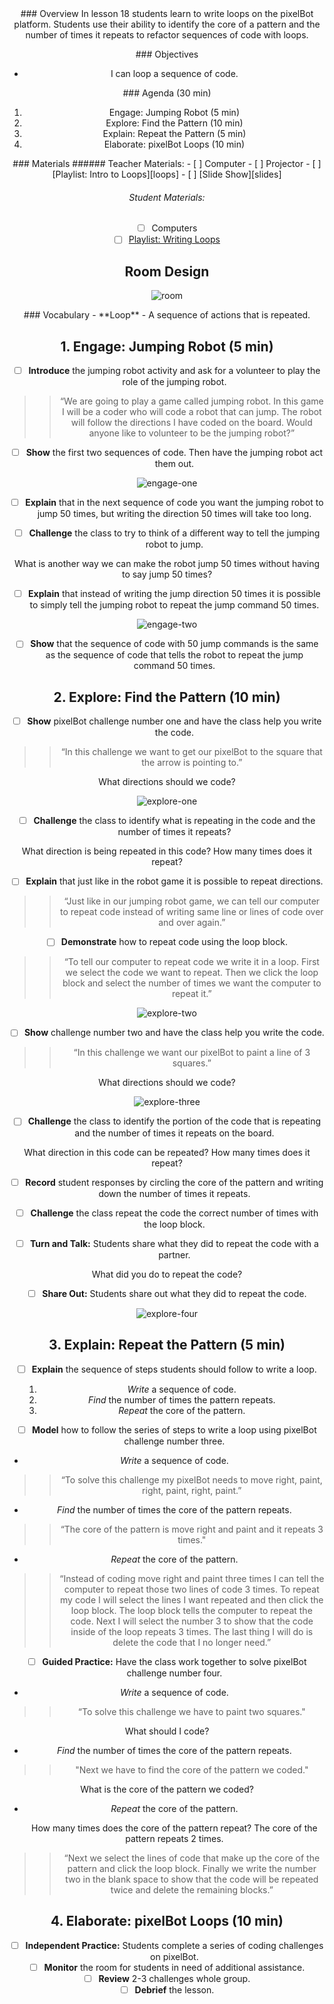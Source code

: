 <header class='header' title='Repeat It' subtitle='Lesson 19'/>

<notable>
<iconp src='/icons/activity.png'>### Overview</iconp>
In lesson 18 students learn to write loops on the pixelBot platform. Students use their ability to identify the core of a pattern and the number of times it repeats to refactor sequences of code with loops.

<iconp src='/icons/objectives.png'>### Objectives</iconp>
- I can loop a sequence of code.

<iconp src='/icons/agenda.png'>### Agenda (30 min)</iconp>

1. Engage: Jumping Robot (5 min)
1. Explore: Find the Pattern (10 min)
1. Explain: Repeat the Pattern (5 min)
1. Elaborate: pixelBot Loops (10 min)

<note>
<iconp src='/icons/materials.png'>### Materials</iconp>
###### Teacher Materials:
- [ ] Computer
- [ ] Projector
- [ ] [Playlist: Intro to Loops][loops]
- [ ] [Slide Show][slides]

###### Student Materials:
- [ ] Computers
- [ ] [Playlist: Writing Loops][writing]
</note>

## Room Design
![room](/images/layout-online.png)

<note>
<iconp src='/icons/vocab.png'>### Vocabulary</iconp>
- **Loop** - A sequence of actions that is repeated.
</note>

<pagebreak/>

## 1. Engage: Jumping Robot (5 min)
- [ ] **Introduce** the jumping robot activity and ask for a volunteer to play the role of the jumping robot.
>> “We are going to play a game called jumping robot. In this game I will be a coder who will code a robot that can jump. The robot will follow the directions I have coded on the board. Would anyone like to volunteer to be the jumping robot?”

- [ ] **Show** the first two sequences of code. Then have the jumping robot act them out.

![engage-one](./images/engage-one.png)


- [ ] **Explain** that in the next sequence of code you want the jumping robot to jump 50 times, but writing the direction 50 times will take too long.

- [ ] **Challenge** the class to try to think of a different way to tell the jumping robot to jump.

<iconp type='question'>What is another way we can make the robot jump 50 times without having to say jump 50 times?</iconp>

- [ ] **Explain** that instead of writing the jump direction 50 times it is possible to simply tell the jumping robot to repeat the jump command 50 times.

![engage-two](./images/engage-two.png)

- [ ] **Show** that the sequence of code with 50 jump commands is the same as the sequence of code that tells the robot to repeat the jump command 50 times.

## 2. Explore: Find the Pattern (10 min)
- [ ] **Show** pixelBot challenge number one and have the class help you write the code.
 >>“In this challenge we want to get our pixelBot to the square that the arrow is pointing to.”

<iconp type='question'>What directions should we code?</iconp>

![explore-one](./images/explore-one.png)

- [ ] **Challenge** the class to identify what is repeating in the code and the number of times it repeats?

<iconp type='question'>What direction is being repeated in this code?
How many times does it repeat?</iconp>

- [ ] **Explain** that just like in the robot game it is possible to repeat directions.
>>“Just like in our jumping robot game, we can tell our computer to repeat code instead of writing same line or lines of code over and over again.”

- [ ] **Demonstrate** how to repeat code using the loop block.
 >>“To tell our computer to repeat code we write it in a loop. First we select the code we want to repeat. Then we click the loop block and select the number of times we want the computer to repeat it.”

![explore-two](./images/explore-two.png)

- [ ] **Show** challenge number two and have the class help you write the code.
>>“In this challenge we want our pixelBot to paint a line of 3 squares.”

<iconp type='question'>What directions should we code?</iconp>

![explore-three](./images/explore-three.png)

- [ ] **Challenge** the class to identify the portion of the code that is repeating and the number of times it repeats on the board.

<iconp type='question'>What direction in this code can be repeated?
How many times does it repeat?</iconp>

- [ ] **Record** student responses by circling the core of the pattern and writing down the number of times it repeats.

- [ ] **Challenge** the class repeat the code the correct number of times with the loop block.

- [ ] **Turn and Talk:** Students share what they did to repeat the code with a partner.

<iconp type='question'>What did you do to repeat the code?</iconp>

- [ ] **Share Out:** Students share out what they did to repeat the code.

![explore-four](./images/explore-four.png)

## 3. Explain: Repeat the Pattern (5 min)
- [ ] **Explain** the sequence of steps students should follow to write a loop.
	1. *Write* a sequence of code.
	2. *Find* the number of times the pattern repeats.
	3. *Repeat* the core of the pattern.

- [ ] **Model** how to follow the series of steps to write a loop using pixelBot challenge number three.

- *Write* a sequence of code.
>> “To solve this challenge my pixelBot needs to move right, paint, right, paint, right, paint.”

- *Find* the number of times the core of the pattern repeats.
>> “The core of the pattern is move right and paint and it repeats 3 times."

- *Repeat* the core of the pattern.
>>“Instead of coding move right and paint three times I can tell the computer to repeat those two lines of code 3 times. To repeat my code I will select the lines I want repeated and then click the loop block. The loop block tells the computer to repeat the code. Next I will select the number 3 to show that the code inside of the loop repeats 3 times. The last thing I will do is delete the code that I no longer need.”

- [ ] **Guided Practice:** Have the class work together to solve pixelBot challenge number four.

- *Write* a sequence of code.
>> “To solve this challenge we have to paint two squares."

 <iconp type='question'>What should I code?</iconp>

- *Find* the number of times the core of the pattern repeats.
>>"Next we have to find the core of the pattern we coded."

<iconp type='question'>What is the core of the pattern we coded?</iconp>

- *Repeat* the core of the pattern.

	<iconp type='question'>How many times does the core of the pattern repeat?</iconp>
	<iconp type='answer'>The core of the pattern repeats 2 times.</iconp>
>>“Next we select the lines of code that make up the core of the pattern and click the loop block. Finally we write the number two in the blank space to show that the code will be repeated twice and delete the remaining blocks.”

## 4. Elaborate: pixelBot Loops (10 min)
- [ ] **Independent Practice:** Students complete a series of coding challenges on pixelBot.
- [ ] **Monitor** the room for students in need of additional assistance.
- [ ] **Review** 2-3 challenges whole group.
- [ ] **Debrief** the lesson.  

</notable>

[slides]: https://docs.google.com/presentation/d/1f2ClHjwH3Iabu3DuI8YCBb9mKYMQmzznpzofZ9wG5II/edit#slide=id.p
[loops]: http://www.pixelbots.io/XBPDG
[writing]: http://www.pixelbots.io/V86L9
